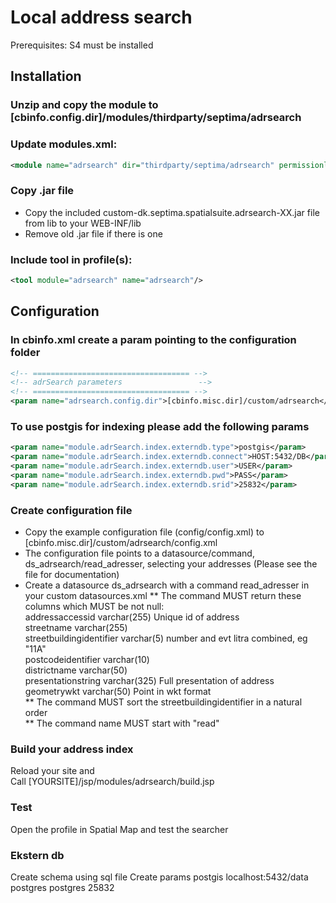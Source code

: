 # Local address search

Prerequisites:
S4 must be installed

## Installation

### Unzip and copy the module to [cbinfo.config.dir]/modules/thirdparty/septima/adrsearch

### Update modules.xml:
```xml
<module name="adrsearch" dir="thirdparty/septima/adrsearch" permissionlevel="public"/>
```

### Copy .jar file  
* Copy the included custom-dk.septima.spatialsuite.adrsearch-XX.jar file from lib to your WEB-INF/lib
* Remove old .jar file if there is one

### Include tool in profile(s):
```xml
<tool module="adrsearch" name="adrsearch"/>
```  
  
## Configuration

### In cbinfo.xml create a param pointing to the configuration folder  
```xml
<!-- =================================== -->
<!-- adrSearch parameters                 -->
<!-- =================================== -->  
<param name="adrsearch.config.dir">[cbinfo.misc.dir]/custom/adrsearch</param>
```

### To use postgis for indexing please add the following params
```xml
<param name="module.adrSearch.index.externdb.type">postgis</param>
<param name="module.adrSearch.index.externdb.connect">HOST:5432/DB</param>
<param name="module.adrSearch.index.externdb.user">USER</param>
<param name="module.adrSearch.index.externdb.pwd">PASS</param>
<param name="module.adrSearch.index.externdb.srid">25832</param>
```


### Create configuration file  
* Copy the example configuration file (config/config.xml) to [cbinfo.misc.dir]/custom/adrsearch/config.xml
* The configuration file points to a datasource/command, ds_adrsearch/read_adresser, selecting your addresses (Please see the file for documentation)  
* Create a datasource ds_adrsearch with a command read_adresser in your custom datasources.xml
** The command MUST return these columns which MUST be not null:  
	addressaccessid varchar(255) Unique id of address  
	streetname varchar(255)  
	streetbuildingidentifier varchar(5) number and evt litra combined, eg "11A"  
	postcodeidentifier varchar(10)  
	districtname varchar(50)  
	presentationstring varchar(325) Full presentation of address  
	geometrywkt varchar(50) Point in wkt format  
** The command MUST sort the streetbuildingidentifier in a natural order  
** The command name MUST start with "read"  

### Build your address index  
Reload your site and    
Call [YOURSITE]/jsp/modules/adrsearch/build.jsp

### Test  
Open the profile in Spatial Map and test the searcher

### Ekstern db
Create schema using sql file
Create params
    <param name="adrsearchadrSearch.index.externdb.type">postgis</param>
    <param name="adrsearchadrSearch.index.externdb.connect">localhost:5432/data</param>
    <param name="adrsearchadrSearch.index.externdb.user">postgres</param>
    <param name="adrsearchadrSearch.index.externdb.pwd">postgres</param>
    <param name="adrsearchadrSearch.index.externdb.srid">25832</param>

